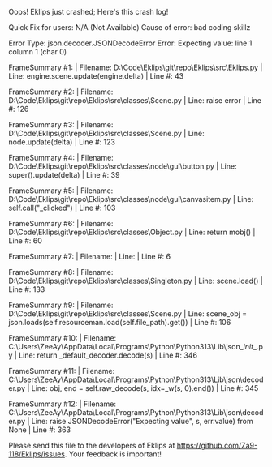 Oops! Eklips just crashed;
Here's this crash log!

Quick Fix for users: N/A (Not Available)
Cause of error: bad coding skillz

Error Type: json.decoder.JSONDecodeError
Error: Expecting value: line 1 column 1 (char 0)

FrameSummary #1:
  | Filename: D:\Code\Eklips\git\repo\Eklips\src\Eklips.py
  | Line: engine.scene.update(engine.delta)
  | Line #: 43

FrameSummary #2:
  | Filename: D:\Code\Eklips\git\repo\Eklips\src\classes\Scene.py
  | Line: raise error
  | Line #: 126

FrameSummary #3:
  | Filename: D:\Code\Eklips\git\repo\Eklips\src\classes\Scene.py
  | Line: node.update(delta)
  | Line #: 123

FrameSummary #4:
  | Filename: D:\Code\Eklips\git\repo\Eklips\src\classes\node\gui\button.py
  | Line: super().update(delta)
  | Line #: 39

FrameSummary #5:
  | Filename: D:\Code\Eklips\git\repo\Eklips\src\classes\node\gui\canvasitem.py
  | Line: self.call("_clicked")
  | Line #: 103

FrameSummary #6:
  | Filename: D:\Code\Eklips\git\repo\Eklips\src\classes\Object.py
  | Line: return mobj()
  | Line #: 60

FrameSummary #7:
  | Filename: <string>
  | Line: 
  | Line #: 6

FrameSummary #8:
  | Filename: D:\Code\Eklips\git\repo\Eklips\src\classes\Singleton.py
  | Line: scene.load()
  | Line #: 133

FrameSummary #9:
  | Filename: D:\Code\Eklips\git\repo\Eklips\src\classes\Scene.py
  | Line: scene_obj  = json.loads(self.resourceman.load(self.file_path).get())
  | Line #: 106

FrameSummary #10:
  | Filename: C:\Users\ZeeAy\AppData\Local\Programs\Python\Python313\Lib\json\__init__.py
  | Line: return _default_decoder.decode(s)
  | Line #: 346

FrameSummary #11:
  | Filename: C:\Users\ZeeAy\AppData\Local\Programs\Python\Python313\Lib\json\decoder.py
  | Line: obj, end = self.raw_decode(s, idx=_w(s, 0).end())
  | Line #: 345

FrameSummary #12:
  | Filename: C:\Users\ZeeAy\AppData\Local\Programs\Python\Python313\Lib\json\decoder.py
  | Line: raise JSONDecodeError("Expecting value", s, err.value) from None
  | Line #: 363


Please send this file to the developers of Eklips at https://github.com/Za9-118/Eklips/issues. 
Your feedback is important!